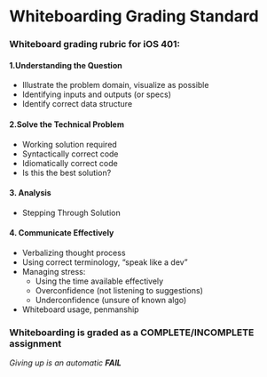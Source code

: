 # Whiteboarding Grading Standard

### Whiteboard grading rubric for iOS 401:

#### 1.Understanding the Question

* Illustrate the problem domain, visualize as possible 
* Identifying inputs and outputs (or specs)
* Identify correct data structure

#### 2.Solve the Technical Problem

* Working solution required
* Syntactically correct code
* Idiomatically correct code
* Is this the best solution?

#### 3. Analysis

* Stepping Through Solution

#### 4. Communicate Effectively

* Verbalizing thought process
* Using correct terminology, “speak like a dev”
* Managing stress:
	* Using the time available effectively
	* Overconfidence (not listening to suggestions)
	* Underconfidence (unsure of known algo)
* Whiteboard usage, penmanship

### **Whiteboarding is graded as a COMPLETE/INCOMPLETE assignment**

*Giving up is an automatic* ***FAIL***
